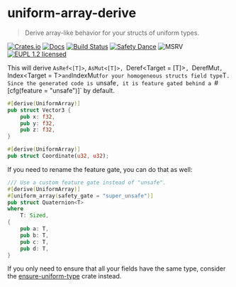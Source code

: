 # uniform-array-derive

> Derive array-like behavior for your structs of uniform types.

[![Crates.io][crates-image]][crates-link]
[![Docs][docs-image]][docs-link]
[![Build Status][build-image]][build-link]
[![Safety Dance][safety-image]][safety-link]
![MSRV][msrv-image]
[![EUPL 1.2 licensed][license-eupl-image]][license-eupl-link]

This will derive `AsRef<[T]>`, `AsMut<[T]>, `Deref<Target = [T]>`, `DerefMut`, `Index<Target = T>` and `IndexMut`
for your homogeneous structs field type `T`. Since the generated code is `unsafe`, it is feature gated behind a
`#[cfg(feature = "unsafe")]` by default.

```rust
#[derive(UniformArray)]
pub struct Vector3 {
    pub x: f32,
    pub y: f32,
    pub z: f32,
}

#[derive(UniformArray)]
pub struct Coordinate(u32, u32);
```

If you need to rename the feature gate, you can do that as well:

```rust
/// Use a custom feature gate instead of "unsafe".
#[derive(UniformArray)]
#[uniform_array(safety_gate = "super_unsafe")]
pub struct Quaternion<T>
where
    T: Sized,
{
    pub a: T,
    pub b: T,
    pub c: T,
    pub d: T,
}
```

If you only need to ensure that all your fields have the same type, consider
the [ensure-uniform-type](https://github.com/sunsided/ensure-uniform-type-rs) crate instead.

[crates-image]: https://img.shields.io/crates/v/uniform-array-derive

[crates-link]: https://crates.io/crates/uniform-array-derive

[docs-image]: https://docs.rs/uniform-array-derive/badge.svg

[docs-link]: https://docs.rs/uniform-array-derive/

[build-image]: https://github.com/sunsided/uniform-array-derive/workflows/Rust/badge.svg

[build-link]: https://github.com/sunsided/uniform-array-derive/actions

[safety-image]: https://img.shields.io/badge/unsafe-optional-success.svg

[safety-link]: https://github.com/rust-secure-code/safety-dance/

[msrv-image]: https://img.shields.io/badge/rustc-1.67+-blue.svg

[license-eupl-image]: https://img.shields.io/badge/license-EUPL_1.2-blue.svg

[license-eupl-link]: https://github.com/sunsided/uniform-array-derive/blob/develop/LICENSE-EUPL

[cc]: https://contributor-covenant.org
